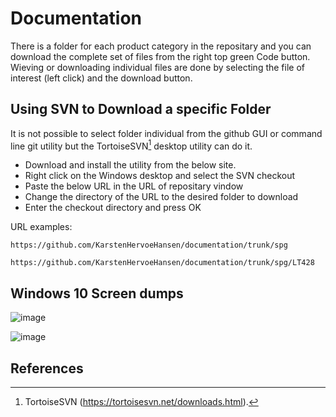 # Documentation
There is a folder for each product category in the repositary and you can download the complete set of files from the right top green Code button.
Wieving or downloading individual files are done by selecting the file of interest (left click) and the download button.
## Using SVN to Download a specific Folder
It is not possible to select folder individual from the github GUI or command line git utility but the TortoiseSVN[^svn] desktop utility can do it.
* Download and install the utility from the below site.
* Right click on the Windows desktop and select the SVN checkout
* Paste the below URL in the URL of repositary vindow
* Change the directory of the URL to the desired folder to download
* Enter the checkout directory and press OK

URL examples:
```
https://github.com/KarstenHervoeHansen/documentation/trunk/spg
```
```
https://github.com/KarstenHervoeHansen/documentation/trunk/spg/LT428
```
## Windows 10 Screen dumps
![image](https://user-images.githubusercontent.com/97158843/148644145-a9493899-a530-44f7-aef1-690ed3193dce.png)

![image](https://user-images.githubusercontent.com/97158843/148644052-0d133733-783c-4867-9f54-e0e4efe11764.png)

## References
[^svn]: TortoiseSVN (https://tortoisesvn.net/downloads.html).
